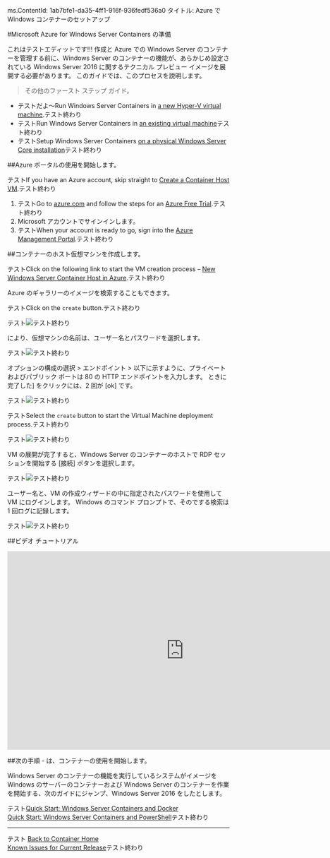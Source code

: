 ms.ContentId: 1ab7bfe1-da35-4ff1-916f-936fedf536a0
タイトル: Azure で Windows コンテナーのセットアップ

#Microsoft Azure for Windows Server Containers の準備

これはテストエディットです!!!
作成と Azure での Windows Server のコンテナーを管理する前に、Windows Server のコンテナーの機能が、あらかじめ設定されている Windows Server 2016 に関するテクニカル プレビュー イメージを展開する必要があります。
このガイドでは、このプロセスを説明します。

> その他のファースト ステップ ガイド。
* テストだよ～Run Windows Server Containers in [a new Hyper-V virtual machine](./container_setup.md).テスト終わり
* テストRun Windows Server Containers in [an existing virtual machine](./inplace_setup.md)テスト終わり
* テストSetup Windows Server Containers [on a physical Windows Server Core installation](./inplace_setup.md)テスト終わり

##Azure ポータルの使用を開始します。

テストIf you have an Azure account, skip straight to [Create a Container Host VM](#CreateacontainerhostVM).テスト終わり

1. テストGo to [azure.com](https://azure.com) and follow the steps for an [Azure Free Trial](https://azure.microsoft.com/en-us/pricing/free-trial/).テスト終わり
2. Microsoft アカウントでサインインします。
3. テストWhen your account is ready to go, sign into the [Azure Management Portal](https://portal.azure.com).テスト終わり

##コンテナーのホスト仮想マシンを作成します。

テストClick on the following link to start the VM creation process – [New Windows Server Container Host in Azure](https://portal.azure.com/#gallery/Microsoft.WindowsServer2016TechnicalPreviewwithContainers).テスト終わり


Azure のギャラリーのイメージを検索することもできます。

テストClick on the `create` button.テスト終わり

テスト![](./media/newazure1.png)テスト終わり

により、仮想マシンの名前は、ユーザー名とパスワードを選択します。

テスト![](media/newazure2.png)テスト終わり

オプションの構成の選択 > エンドポイント > 以下に示すように、プライベートおよびパブリック ポートは 80 の HTTP エンドポイントを入力します。
ときに完了した] をクリックには、2 回が [ok] です。

テスト![](./media/newazure3.png)テスト終わり

テストSelect the `create` button to start the Virtual Machine deployment process.テスト終わり

テスト![](media/newazure2.png)テスト終わり

VM の展開が完了すると、Windows Server のコンテナーのホストで RDP セッションを開始する [接続] ボタンを選択します。

テスト![](media/newazure6.png)テスト終わり

ユーザー名と、VM の作成ウィザードの中に指定されたパスワードを使用して VM にログインします。
Windows のコマンド プロンプトで、そのでする検索は 1 回ログに記録します。

テスト![](media/newazure7.png)テスト終わり


##ビデオ チュートリアル

<iframe src="https://channel9.msdn.com/Blogs/containers/Quick-Start-Configure-Windows-Server-Containers-in-Microsoft-Azure/player" width="800" height="450" allowFullScreen="true" frameBorder="0" scrolling="no"></iframe>


##次の手順 - は、コンテナーの使用を開始します。

Windows Server のコンテナーの機能を実行しているシステムがイメージを Windows のサーバーのコンテナーおよび Windows Server のコンテナーを作業を開始する、次のガイドにジャンプ、Windows Server 2016 をしたとします。


テスト[Quick Start: Windows Server Containers and Docker](./manage_docker.md)  
[Quick Start: Windows Server Containers and PowerShell](./manage_powershell.md)テスト終わり


-------------------

テスト
[Back to Container Home](../containers_welcome.md)  
[Known Issues for Current Release](../about/work_in_progress.md)テスト終わり




